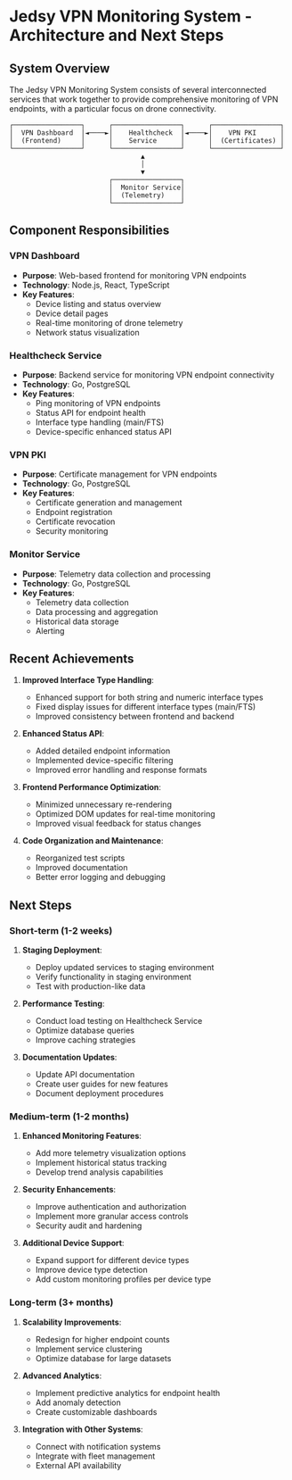 # Jedsy VPN Monitoring System - Architecture and Next Steps

## System Overview

The Jedsy VPN Monitoring System consists of several interconnected services that work together to provide comprehensive monitoring of VPN endpoints, with a particular focus on drone connectivity.

```
┌─────────────────┐      ┌─────────────────┐      ┌─────────────────┐
│  VPN Dashboard  │◄────►│    Healthcheck  │◄────►│    VPN PKI      │
│  (Frontend)     │      │    Service      │      │  (Certificates) │
└─────────────────┘      └─────────────────┘      └─────────────────┘
                                 ▲
                                 │
                                 ▼
                         ┌─────────────────┐
                         │  Monitor Service│
                         │  (Telemetry)    │
                         └─────────────────┘
```

## Component Responsibilities

### VPN Dashboard

- **Purpose**: Web-based frontend for monitoring VPN endpoints
- **Technology**: Node.js, React, TypeScript
- **Key Features**:
  - Device listing and status overview
  - Device detail pages
  - Real-time monitoring of drone telemetry
  - Network status visualization

### Healthcheck Service

- **Purpose**: Backend service for monitoring VPN endpoint connectivity
- **Technology**: Go, PostgreSQL
- **Key Features**:
  - Ping monitoring of VPN endpoints
  - Status API for endpoint health
  - Interface type handling (main/FTS)
  - Device-specific enhanced status API

### VPN PKI

- **Purpose**: Certificate management for VPN endpoints
- **Technology**: Go, PostgreSQL
- **Key Features**:
  - Certificate generation and management
  - Endpoint registration
  - Certificate revocation
  - Security monitoring

### Monitor Service

- **Purpose**: Telemetry data collection and processing
- **Technology**: Go, PostgreSQL
- **Key Features**:
  - Telemetry data collection
  - Data processing and aggregation
  - Historical data storage
  - Alerting

## Recent Achievements

1. **Improved Interface Type Handling**:

   - Enhanced support for both string and numeric interface types
   - Fixed display issues for different interface types (main/FTS)
   - Improved consistency between frontend and backend

2. **Enhanced Status API**:

   - Added detailed endpoint information
   - Implemented device-specific filtering
   - Improved error handling and response formats

3. **Frontend Performance Optimization**:

   - Minimized unnecessary re-rendering
   - Optimized DOM updates for real-time monitoring
   - Improved visual feedback for status changes

4. **Code Organization and Maintenance**:
   - Reorganized test scripts
   - Improved documentation
   - Better error logging and debugging

## Next Steps

### Short-term (1-2 weeks)

1. **Staging Deployment**:

   - Deploy updated services to staging environment
   - Verify functionality in staging environment
   - Test with production-like data

2. **Performance Testing**:

   - Conduct load testing on Healthcheck Service
   - Optimize database queries
   - Improve caching strategies

3. **Documentation Updates**:
   - Update API documentation
   - Create user guides for new features
   - Document deployment procedures

### Medium-term (1-2 months)

1. **Enhanced Monitoring Features**:

   - Add more telemetry visualization options
   - Implement historical status tracking
   - Develop trend analysis capabilities

2. **Security Enhancements**:

   - Improve authentication and authorization
   - Implement more granular access controls
   - Security audit and hardening

3. **Additional Device Support**:
   - Expand support for different device types
   - Improve device type detection
   - Add custom monitoring profiles per device type

### Long-term (3+ months)

1. **Scalability Improvements**:

   - Redesign for higher endpoint counts
   - Implement service clustering
   - Optimize database for large datasets

2. **Advanced Analytics**:

   - Implement predictive analytics for endpoint health
   - Add anomaly detection
   - Create customizable dashboards

3. **Integration with Other Systems**:
   - Connect with notification systems
   - Integrate with fleet management
   - External API availability
